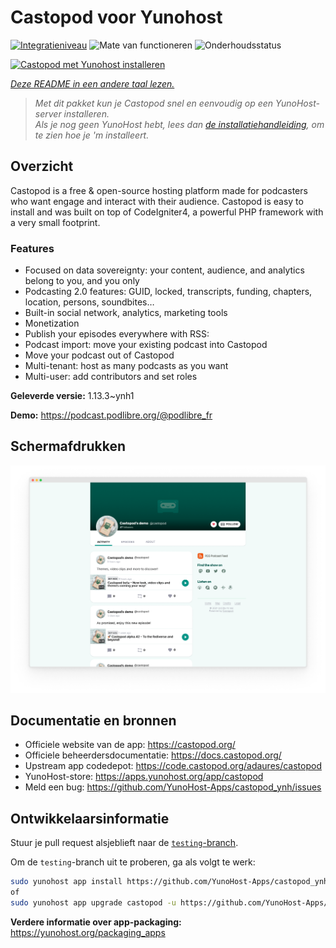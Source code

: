 <!--
NB: Deze README is automatisch gegenereerd door <https://github.com/YunoHost/apps/tree/master/tools/readme_generator>
Hij mag NIET handmatig aangepast worden.
-->

# Castopod voor Yunohost

[![Integratieniveau](https://apps.yunohost.org/badge/integration/castopod)](https://ci-apps.yunohost.org/ci/apps/castopod/)
![Mate van functioneren](https://apps.yunohost.org/badge/state/castopod)
![Onderhoudsstatus](https://apps.yunohost.org/badge/maintained/castopod)

[![Castopod met Yunohost installeren](https://install-app.yunohost.org/install-with-yunohost.svg)](https://install-app.yunohost.org/?app=castopod)

*[Deze README in een andere taal lezen.](./ALL_README.md)*

> *Met dit pakket kun je Castopod snel en eenvoudig op een YunoHost-server installeren.*  
> *Als je nog geen YunoHost hebt, lees dan [de installatiehandleiding](https://yunohost.org/install), om te zien hoe je 'm installeert.*

## Overzicht

Castopod is a free & open-source hosting platform made for podcasters who want engage and interact with their audience.
Castopod is easy to install and was built on top of CodeIgniter4, a powerful PHP framework with a very small footprint.


### Features

- Focused on data sovereignty: your content, audience, and analytics belong to you, and you only
- Podcasting 2.0 features: GUID, locked, transcripts, funding, chapters, location, persons, soundbites…
- Built-in social network, analytics, marketing tools
- Monetization
- Publish your episodes everywhere with RSS:
- Podcast import: move your existing podcast into Castopod
- Move your podcast out of Castopod
- Multi-tenant: host as many podcasts as you want
- Multi-user: add contributors and set roles

**Geleverde versie:** 1.13.3~ynh1

**Demo:** <https://podcast.podlibre.org/@podlibre_fr>

## Schermafdrukken

![Schermafdrukken van Castopod](./doc/screenshots/screenshot.png)

## Documentatie en bronnen

- Officiele website van de app: <https://castopod.org/>
- Officiele beheerdersdocumentatie: <https://docs.castopod.org/>
- Upstream app codedepot: <https://code.castopod.org/adaures/castopod>
- YunoHost-store: <https://apps.yunohost.org/app/castopod>
- Meld een bug: <https://github.com/YunoHost-Apps/castopod_ynh/issues>

## Ontwikkelaarsinformatie

Stuur je pull request alsjeblieft naar de [`testing`-branch](https://github.com/YunoHost-Apps/castopod_ynh/tree/testing).

Om de `testing`-branch uit te proberen, ga als volgt te werk:

```bash
sudo yunohost app install https://github.com/YunoHost-Apps/castopod_ynh/tree/testing --debug
of
sudo yunohost app upgrade castopod -u https://github.com/YunoHost-Apps/castopod_ynh/tree/testing --debug
```

**Verdere informatie over app-packaging:** <https://yunohost.org/packaging_apps>
